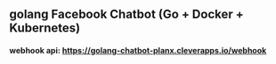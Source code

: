 ## golang Facebook Chatbot (Go + Docker + Kubernetes)

#### webhook api: https://golang-chatbot-planx.cleverapps.io/webhook

